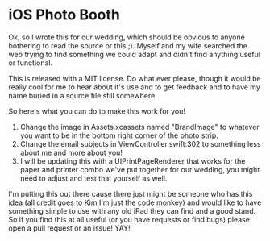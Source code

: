 # iOS Photo Booth

Ok, so I wrote this for our wedding, which should be obvious to anyone bothering
to read the source or this ;). Myself and my wife searched the web trying to find something we could adapt and didn't find anything useful or functional.

This is released with a MIT license. Do what ever please, though it would be really cool for me to hear about it's use and to get feedback and to have my name buried in a source file still somewhere.

So here's what you can do to make this work for you!

1. Change the image in Assets.xcassets named "BrandImage" to whatever you want to
be in the bottom right corner of the photo strip.
2. Change the email subjects in ViewController.swift:302 to something less about me
and more about you!
3. I will be updating this with a UIPrintPageRenderer that works for the paper
and printer combo we've put together for our wedding, you might need to adjust
and test that yourself as well.

I'm putting this out there cause there just might be someone who has this idea
(all credit goes to Kim I'm just the code monkey) and would like to have something
simple to use with any old iPad they can find and a good stand. So if you find this
at all useful (or you have requests or find bugs) please open a pull request or an issue! YAY!
